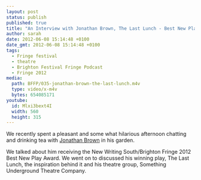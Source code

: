 ```yaml
---
layout: post
status: publish
published: true
title: "An Interview with Jonathan Brown, The Last Lunch - Best New Play - Brighton Fringe 2012"
author: sarah
date: 2012-06-08 15:14:48 +0100
date_gmt: 2012-06-08 15:14:48 +0100
tags:
  - Fringe festival
  - theatre
  - Brighton Festival Fringe Podcast
  - Fringe 2012
media:
  path: BFFP/035-jonathan-brown-the-last-lunch.m4v
  type: video/x-m4v
  bytes: 654085171
youtube:
  id: Mlxi3bext4I
  width: 560
  height: 315
---
```

We recently spent a pleasant and some what hilarious afternoon chatting and 
drinking tea with <a href="http://www.jonathan-brown.co.uk" target="_blank">Jonathan Brown</a> 
in his garden. 

We talked about him receiving the New Writing South/Brighton Fringe 2012 Best 
New Play Award. We went on to discussed his winning play, The Last Lunch, the 
inspiration behind it and his theatre group, Something Underground Theatre Company.
